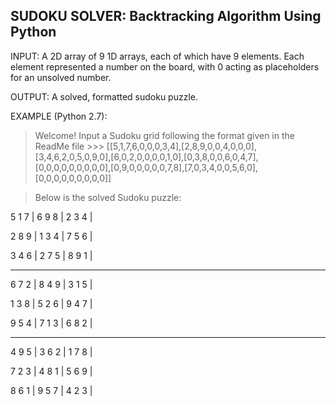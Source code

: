 SUDOKU SOLVER: Backtracking Algorithm Using Python
--------------
INPUT: A 2D array of 9 1D arrays, each of which have 9 elements. Each element represented a number on the board, with 0 acting as placeholders for an unsolved number.

OUTPUT: A solved, formatted sudoku puzzle.

EXAMPLE (Python 2.7):

> Welcome! Input a Sudoku grid following the format given in the ReadMe file >>> [[5,1,7,6,0,0,0,3,4],[2,8,9,0,0,4,0,0,0],[3,4,6,2,0,5,0,9,0],[6,0,2,0,0,0,0,1,0],[0,3,8,0,0,6,0,4,7],[0,0,0,0,0,0,0,0,0],[0,9,0,0,0,0,0,7,8],[7,0,3,4,0,0,5,6,0],[0,0,0,0,0,0,0,0,0]]

>Below is the solved Sudoku puzzle:

 5  1  7 | 6  9  8 | 2  3  4 |
	
 2  8  9 | 1  3  4 | 7  5  6 |
	
 3  4  6 | 2  7  5 | 8  9  1 |
 ***
 
 6  7  2 | 8  4  9 | 3  1  5 |
	
 1  3  8 | 5  2  6 | 9  4  7 |
	
 9  5  4 | 7  1  3 | 6  8  2 |
 ***

 4  9  5 | 3  6  2 | 1  7  8 |
	
 7  2  3 | 4  8  1 | 5  6  9 |
	
 8  6  1 | 9  5  7 | 4  2  3 |
